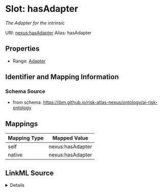 

# Slot: hasAdapter


_The Adapter for the intrinsic_





URI: [nexus:hasAdapter](https://ibm.github.io/risk-atlas-nexus/ontology/hasAdapter)
Alias: hasAdapter

<!-- no inheritance hierarchy -->








## Properties

* Range: [Adapter](Adapter.md)





## Identifier and Mapping Information







### Schema Source


* from schema: https://ibm.github.io/risk-atlas-nexus/ontology/ai-risk-ontology




## Mappings

| Mapping Type | Mapped Value |
| ---  | ---  |
| self | nexus:hasAdapter |
| native | nexus:hasAdapter |




## LinkML Source

<details>
```yaml
name: hasAdapter
description: The Adapter for the intrinsic
from_schema: https://ibm.github.io/risk-atlas-nexus/ontology/ai-risk-ontology
rank: 1000
alias: hasAdapter
range: Adapter

```
</details>
